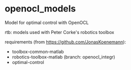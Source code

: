 # openocl_models

Model for optimal control with OpenOCL

rtb: models used with Peter Corke's robotics toolbox

requirements (from https://github.com/JonasKoenemann): 
* toolbox-common-matlab
* robotics-toolbox-matlab (branch: openocl_integr)
* optimal-control
